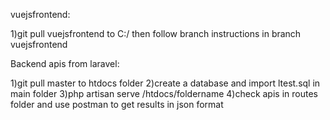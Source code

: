 vuejsfrontend:

1)git pull vuejsfrontend to C:/
then follow branch instructions in branch vuejsfrontend 


Backend apis from laravel:


1)git pull master to htdocs folder
2)create a database and import ltest.sql in main folder
3)php artisan serve  /htdocs/foldername
4)check apis in routes folder and use postman to get results in json format